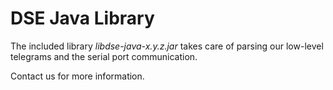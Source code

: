 # DSE Java Library

The included library *libdse-java-x.y.z.jar* takes care of parsing our low-level telegrams and the serial port communication.

Contact us for more information.